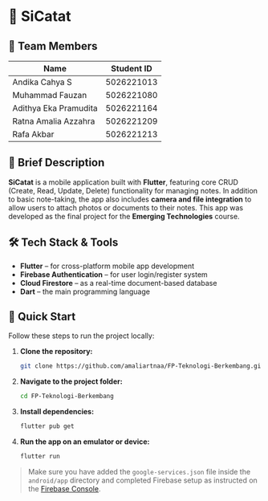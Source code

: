 # 📒 SiCatat

## 👥 Team Members

| Name                      | Student ID  |
|---------------------------|-------------|
| Andika Cahya S            | 5026221013  |
| Muhammad Fauzan           | 5026221080  |
| Adithya Eka Pramudita     | 5026221164  |
| Ratna Amalia Azzahra      | 5026221209  |
| Rafa Akbar                | 5026221213  |

## 📝 Brief Description

**SiCatat** is a mobile application built with **Flutter**, featuring core CRUD (Create, Read, Update, Delete) functionality for managing notes. In addition to basic note-taking, the app also includes **camera and file integration** to allow users to attach photos or documents to their notes. This app was developed as the final project for the **Emerging Technologies** course.

## 🛠️ Tech Stack & Tools

- **Flutter** – for cross-platform mobile app development
- **Firebase Authentication** – for user login/register system
- **Cloud Firestore** – as a real-time document-based database
- **Dart** – the main programming language

## 🚀 Quick Start

Follow these steps to run the project locally:

1. **Clone the repository:**

    ```bash
    git clone https://github.com/amaliartnaa/FP-Teknologi-Berkembang.git
    ```

2. **Navigate to the project folder:**

    ```bash
    cd FP-Teknologi-Berkembang
    ```

3. **Install dependencies:**

    ```bash
    flutter pub get
    ```

4. **Run the app on an emulator or device:**

    ```bash
    flutter run
    ```

> Make sure you have added the `google-services.json` file inside the `android/app` directory and completed Firebase setup as instructed on the [Firebase Console](https://console.firebase.google.com/).